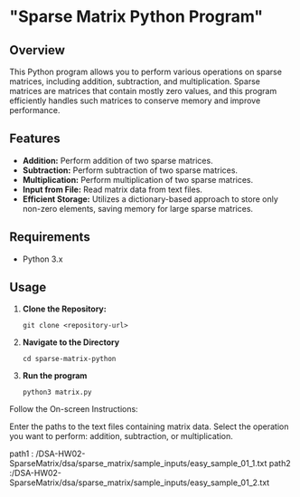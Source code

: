 # "Sparse Matrix Python Program"

## Overview
This Python program allows you to perform various operations on sparse matrices, including addition, subtraction, and multiplication. Sparse matrices are matrices that contain mostly zero values, and this program efficiently handles such matrices to conserve memory and improve performance.

## Features
- **Addition:** Perform addition of two sparse matrices.
- **Subtraction:** Perform subtraction of two sparse matrices.
- **Multiplication:** Perform multiplication of two sparse matrices.
- **Input from File:** Read matrix data from text files.
- **Efficient Storage:** Utilizes a dictionary-based approach to store only non-zero elements, saving memory for large sparse matrices.

## Requirements
- Python 3.x

## Usage
1. **Clone the Repository:**
 	```
   git clone <repository-url>
	```

2. **Navigate to the Directory**
	```
	cd sparse-matrix-python
	```
3. **Run the program**
	```
	python3 matrix.py
	```
Follow the On-screen Instructions:

Enter the paths to the text files containing matrix data.
Select the operation you want to perform: addition, subtraction, or multiplication.

path1 : /DSA-HW02-SparseMatrix/dsa/sparse_matrix/sample_inputs/easy_sample_01_1.txt
path2 :/DSA-HW02-SparseMatrix/dsa/sparse_matrix/sample_inputs/easy_sample_01_2.txt



